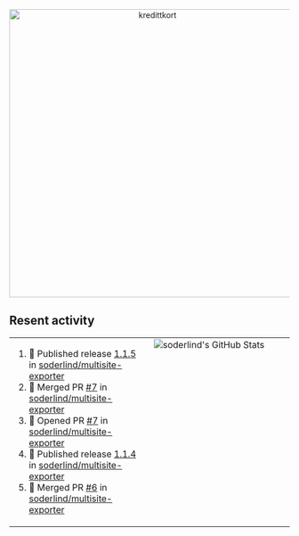 
<!-- ![title-with-arrow](https://github.com/soderlind/soderlind/assets/1649452/0f685042-97c3-46ba-b290-804d07f05370) -->
<div align="center">
<img width="517" align="center" alt="kredittkort" src="https://github.com/user-attachments/assets/99b2bc83-ac5f-4905-b8c3-78cda14aa680" />
</div>

## Resent activity

<table width="100%" border="0"><tr><td width="49%">

<!--START_SECTION:activity-->
1. 🚀 Published release [1.1.5](https://github.com/soderlind/multisite-exporter/releases/tag/1.1.5) in [soderlind/multisite-exporter](https://github.com/soderlind/multisite-exporter)
2. 🎉 Merged PR [#7](https://github.com/soderlind/multisite-exporter/pull/7) in [soderlind/multisite-exporter](https://github.com/soderlind/multisite-exporter)
3. 💪 Opened PR [#7](https://github.com/soderlind/multisite-exporter/pull/7) in [soderlind/multisite-exporter](https://github.com/soderlind/multisite-exporter)
4. 🚀 Published release [1.1.4](https://github.com/soderlind/multisite-exporter/releases/tag/1.1.4) in [soderlind/multisite-exporter](https://github.com/soderlind/multisite-exporter)
5. 🎉 Merged PR [#6](https://github.com/soderlind/multisite-exporter/pull/6) in [soderlind/multisite-exporter](https://github.com/soderlind/multisite-exporter)
<!--END_SECTION:activity-->
  </td>
<td width="49%" valign="top">
     <img  alt="soderlind's GitHub Stats" src="https://awesome-github-stats.azurewebsites.net/user-stats/soderlind?cardType=octocat&theme=github&preferLogin=false&Title=FFFFFF&Border=FFFFFF" />
</td></tr></table>


<!-- ![](./profile-3d-contrib/profile-green-animate.svg) -->


